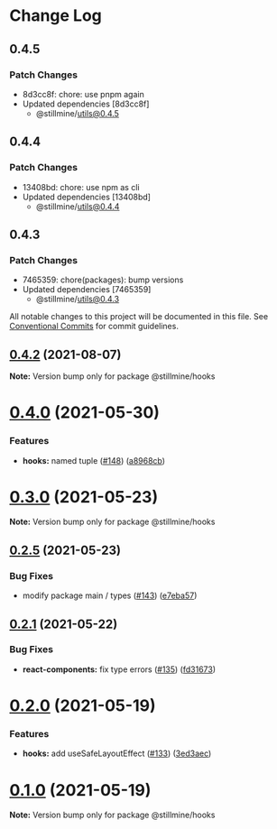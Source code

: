 # Change Log

## 0.4.5

### Patch Changes

- 8d3cc8f: chore: use pnpm again
- Updated dependencies [8d3cc8f]
  - @stillmine/utils@0.4.5

## 0.4.4

### Patch Changes

- 13408bd: chore: use npm as cli
- Updated dependencies [13408bd]
  - @stillmine/utils@0.4.4

## 0.4.3

### Patch Changes

- 7465359: chore(packages): bump versions
- Updated dependencies [7465359]
  - @stillmine/utils@0.4.3

All notable changes to this project will be documented in this file.
See [Conventional Commits](https://conventionalcommits.org) for commit guidelines.

## [0.4.2](https://github.com/stillmine/packages/compare/v0.4.1...v0.4.2) (2021-08-07)

**Note:** Version bump only for package @stillmine/hooks

# [0.4.0](https://github.com/stillmine/packages/compare/v0.3.1...v0.4.0) (2021-05-30)

### Features

- **hooks:** named tuple ([#148](https://github.com/stillmine/packages/issues/148)) ([a8968cb](https://github.com/stillmine/packages/commit/a8968cbbbf821c0a637c8cf6cc78f6ae30200337))

# [0.3.0](https://github.com/stillmine/packages/compare/v0.2.6...v0.3.0) (2021-05-23)

**Note:** Version bump only for package @stillmine/hooks

## [0.2.5](https://github.com/stillmine/packages/compare/v0.2.4...v0.2.5) (2021-05-23)

### Bug Fixes

- modify package main / types ([#143](https://github.com/stillmine/packages/issues/143)) ([e7eba57](https://github.com/stillmine/packages/commit/e7eba5714d812425611a15b8f364d57c203ce5d8))

## [0.2.1](https://github.com/stillmine/packages/compare/v0.2.0...v0.2.1) (2021-05-22)

### Bug Fixes

- **react-components:** fix type errors ([#135](https://github.com/stillmine/packages/issues/135)) ([fd31673](https://github.com/stillmine/packages/commit/fd31673bba55a5127343911595d92368a307ca20))

# [0.2.0](https://github.com/stillmine/packages/compare/v0.1.0...v0.2.0) (2021-05-19)

### Features

- **hooks:** add useSafeLayoutEffect ([#133](https://github.com/stillmine/packages/issues/133)) ([3ed3aec](https://github.com/stillmine/packages/commit/3ed3aeca144c3013b72b98e8e23ab9b0769e644c))

# [0.1.0](https://github.com/stillmine/packages/compare/v0.0.2...v0.1.0) (2021-05-19)

**Note:** Version bump only for package @stillmine/hooks
